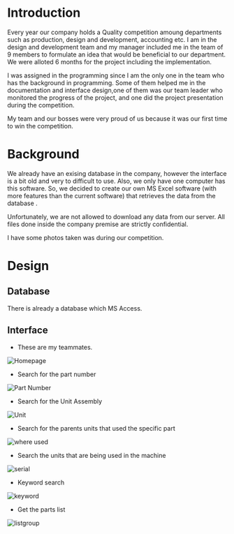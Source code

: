# Introduction
Every year our company holds a Quality competition amoung departments such as production, design and development, accounting etc.
I am in the design and development team and my manager included me in the team of 9 members to formulate an idea that would be beneficial to our department.
We were alloted 6 months for the project including the implementation.

I was assigned in the programming since I am the only one in the team who has the background in programming.
Some of them helped me in the documentation and interface design,one of them was our team leader who monitored the progress of the project, and one did the project presentation during the competition.

My team and our bosses were very proud of us because it was our first time to win the competition.

# Background

We already have an exising database in the company, however the interface is a bit old and very to difficult to use. Also, we only have one computer has this software. 
So, we decided to create our own MS Excel software (with more features than the current software) that retrieves the data from the database .

Unfortunately, we are not allowed to download any data from our server.
All files done inside the company premise are strictly confidential.

I have some photos taken was during our competition.


# Design

## Database
There is already a database which MS Access.

## Interface

* These are my teammates.

![Homepage](/images/20200422_073916.jpg)


* Search for the part number

![Part Number](/images/20200422_073932.jpg)

* Search for the Unit Assembly

![Unit](/images/20200422_074041.jpg)

* Search for the parents units that used the specific part

![where used](/images/20200422_074049.jpg)

* Search the units that are being used in the machine

![serial](/images/20200422_074056.jpg)

* Keyword search

![keyword](/images/20200422_074119.jpg)

* Get the parts list

![listgroup](/images/20200422_074129.jpg)
